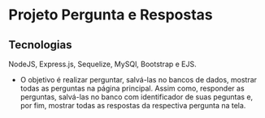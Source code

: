 # Projeto Pergunta e Respostas
## Tecnologias
NodeJS, Express.js, Sequelize, MySQl, Bootstrap e EJS.

* O objetivo é realizar perguntar, salvá-las no bancos de dados, mostrar todas as perguntas na página principal. Assim como, responder as perguntas, salvá-las no banco com identificador de suas peguntas e, por fim, mostrar todas as respostas da respectiva pergunta na tela.

